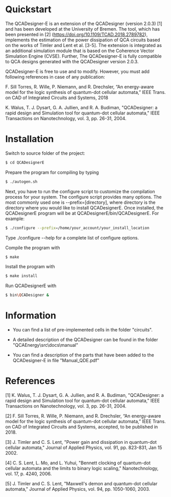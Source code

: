 Quickstart
==========

The QCADesigner-E is an extension of the QCADesigner (version 2.0.3) [1] and has been developed at the University of Bremen. The tool, which has been presented in [2] (https://doi.org/10.1109/TCAD.2018.2789782), implements the estimation of the power dissipation of QCA circuits based on the works of Timler and Lent et al. [3-5]. The extension is integrated as an additional simulation module that is based on the Coherence Vector Simulation Engine (CVSE). Further, The QCADesigner-E  is fully compatible to QCA designs generated with the QCADesigner version 2.0.3.

QCADesigner-E is free to use and to modify. However, you must add following references in case of any publication:

F. Sill Torres, R. Wille, P. Niemann, and R. Drechsler, “An energy-aware model for the logic synthesis of quantum-dot cellular automata,” IEEE Trans. on CAD of Integrated Circuits and Systems, 2018

K. Walus, T. J. Dysart, G. A. Jullien, and R. A. Budiman, "QCADesigner: a rapid design and Simulation tool for quantum-dot cellular automata," IEEE Transactions on Nanotechnology, vol. 3, pp. 26-31, 2004.

Installation
============
Switch to source folder of the project:

```sh
$ cd QCADesignerE
```

Prepare the program for compiling by typing

```sh
$ ./autogen.sh
```

Next, you have to run the configure script to customize the compilation process for your system. The configure script provides many options. The most commonly used one is --prefix=[directory], where directory is the directory where you would like to install QCADesignerE. Once installed, the QCADesignerE program will be at QCADesignerE/bin/QCADesignerE. For example:

```sh
$ ./configure --prefix=/home/your_account/your_install_location
```

Type ./configure --help for a complete list of configure options.

Compile the program with

```sh
$ make
```
Install the program with

```sh
$ make install
```
Run QCADesignerE with

```sh
$ bin\QCADesigner &
```

Information
===========
- You can find a list of pre-implemented cells in the folder "circuits".

- A detailed description of the QCADesigner can be found in the folder "QCAEnergy\src\docs\manual"

- You can find a description of the parts that have been added to the QCADesigner-E in file "Manual_QDE.pdf"


References
==========
[1]	K. Walus, T. J. Dysart, G. A. Jullien, and R. A. Budiman, "QCADesigner: a rapid design and Simulation tool for quantum-dot cellular automata," IEEE Transactions on Nanotechnology, vol. 3, pp. 26-31, 2004.

[2] F. Sill Torres, R. Wille, P. Niemann, and R. Drechsler, “An energy-aware model for the logic synthesis of quantum-dot cellular automata,” IEEE Trans. on CAD of Integrated Circuits and Systems, accepted, to be published in 2018. 

[3]	J. Timler and C. S. Lent, "Power gain and dissipation in quantum-dot cellular automata," Journal of Applied Physics, vol. 91, pp. 823-831, Jan 15 2002.

[4]	C. S. Lent, L. Mo, and L. Yuhui, "Bennett clocking of quantum-dot cellular automata and the limits to binary logic scaling," Nanotechnology, vol. 17, p. 4240, 2006.

[5]	J. Timler and C. S. Lent, "Maxwell's demon and quantum-dot cellular automata," Journal of Applied Physics, vol. 94, pp. 1050-1060, 2003.
